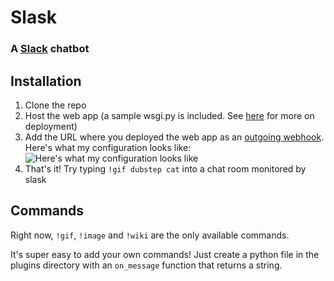 # Slask
### A [Slack](https://slack.com/) chatbot

## Installation

1. Clone the repo
2. Host the web app (a sample wsgi.py is included. See [here](http://flask.pocoo.org/docs/deploying/#deployment) for more on deployment)
3. Add the URL where you deployed the web app as an [outgoing webhook](https://my.slack.com/services/new/outgoing-webhook). Here's what my configuration looks like:
![Here's what my configuration looks like](http://i.imgur.com/k3LZrBJ.png)
4. That's it! Try typing `!gif dubstep cat` into a chat room monitored by slask

## Commands

Right now, `!gif`, `!image` and `!wiki` are the only available commands.

It's super easy to add your own commands! Just create a python file in the plugins directory with an `on_message` function that returns a string.
